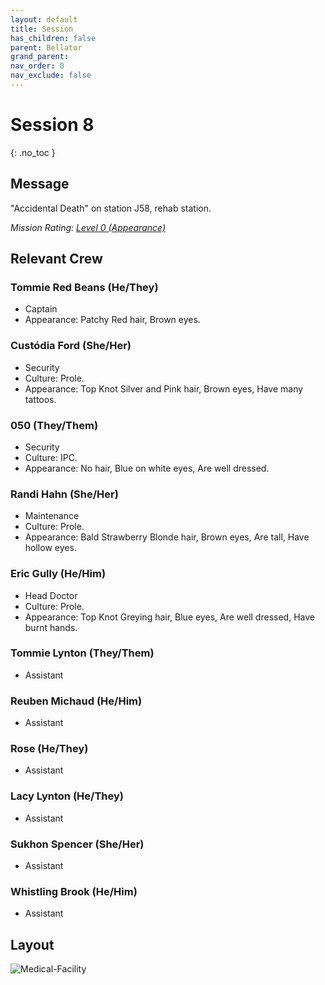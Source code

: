 ```yaml
---
layout: default
title: Session
has_children: false
parent: Bellator
grand_parent: 
nav_order: 0
nav_exclude: false
---
```

# Session 8
{: .no_toc }

## Message
"Accidental Death" on station J58, rehab station.

*Mission Rating: [Level 0 (Appearance)](Game/Deployment#Level%200%20(Appearance))* 

## Relevant Crew
### Tommie Red Beans (He/They)
* Captain
* Appearance: Patchy Red hair, Brown eyes. 

### Custódia Ford (She/Her)
* Security
* Culture: Prole.
* Appearance: Top Knot Silver and Pink hair, Brown eyes, Have many tattoos. 

### 050 (They/Them)
* Security
* Culture: IPC.
* Appearance: No hair, Blue on white eyes, Are well dressed. 

### Randi Hahn (She/Her)
* Maintenance
* Culture: Prole.
* Appearance: Bald Strawberry Blonde hair, Brown eyes, Are tall, Have hollow eyes. 

### Eric Gully (He/Him)
* Head Doctor
* Culture: Prole.
* Appearance: Top Knot Greying hair, Blue eyes, Are well dressed, Have burnt hands. 

### Tommie Lynton (They/Them)
* Assistant

### Reuben Michaud (He/Him)
* Assistant

### Rose (He/They)
* Assistant

### Lacy Lynton (He/They)
* Assistant

### Sukhon Spencer (She/Her)
* Assistant

### Whistling Brook (He/Him)
* Assistant

## Layout
![Medical-Facility](Game/Blocks/Medical-Facility)
